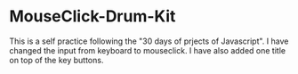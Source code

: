 # MouseClick-Drum-Kit
This is a self practice following the "30 days of prjects of Javascript".
I have changed the input from keyboard to mouseclick.
I have also added one title on top of the key buttons.
